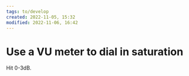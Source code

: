 ```yaml
---
tags: to/develop 
created: 2022-11-05, 15:32
modified: 2022-11-06, 16:42
---
```


# Use a VU meter to dial in saturation
Hit 0-3dB.